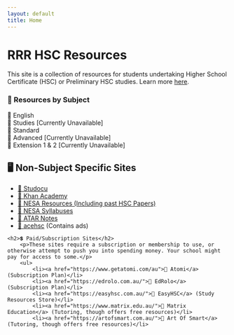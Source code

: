 ```yaml
---
layout: default
title: Home
---
```


# RRR HSC Resources</h1>
This site is a collection of resources for students undertaking Higher School Certificate (HSC) or Preliminary HSC studies. Learn more [here](https://lerttt.github.io/rrr.hsc/about).

### 📑 Resources by Subject
📁 English   
        📁 Studies [Currently Unavailable]   
        📁 Standard   
        📁 Advanced [Currently Unavailable]   
        📁 Extension 1 & 2 [Currently Unavailable]   


<h2>🖥 Non-Subject Specific Sites</h2>
    <ul>
    <li><a href="https://www.studocu.com/en-au/home">🔗 Studocu</a></li>
    <li><a href="https://www.khanacademy.org/">🔗 Khan Academy</a></li>
    <li><a href="https://educationstandards.nsw.edu.au/wps/portal/nesa/11-12/Understanding-the-curriculum/resources">🔗 NESA Resources (Including past HSC Papers)</a></li>
    <li><a href="https://educationstandards.nsw.edu.au/wps/portal/nesa/11-12/Understanding-the-curriculum/syllabuses-a-z">🔗 NESA Syllabuses</a></li>
    <li><a href="https://atarnotes.com/">🔗 ATAR Notes</a></li>
    <li><a href="https://www.acehsc.net/">🔗 acehsc</a> (Contains ads)</li>
    </ul>

    <h2>💲 Paid/Subscription Sites</h2>
        <p>These sites require a subscription or membership to use, or otherwise attempt to push you into spending money. Your school might pay for access to some.</p>
        <ul>
            <li><a href="https://www.getatomi.com/au">🔗 Atomi</a> (Subscription Plan)</li>
            <li><a href="https://edrolo.com.au/">🔗 EdRolo</a> (Subscription Plan)</li>
            <li><a href="https://easyhsc.com.au/">🔗 EasyHSC</a> (Study Resources Store)</li>
            <li><a href="https://www.matrix.edu.au/">🔗 Matrix Education</a> (Tutoring, though offers free resources)</li>
            <li><a href="https://artofsmart.com.au/">🔗 Art Of Smart</a> (Tutoring, though offers free resources)</li>

  

